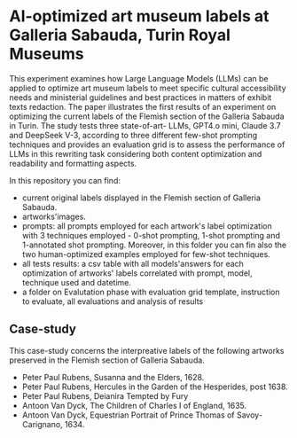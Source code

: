 # AI-optimized art museum labels at Galleria Sabauda, Turin Royal Museums

This experiment examines how Large Language Models (LLMs) can be applied to optimize art museum labels to meet specific cultural accessibility needs and ministerial guidelines and best practices in matters of exhibit texts redaction. The paper  illustrates the first results of an experiment on optimizing the current labels of the Flemish section of the Galleria Sabauda in Turin. 
The study tests three state-of-art- LLMs, GPT4.o mini, Claude 3.7 and DeepSeek V-3, according to three different few-shot prompting techniques and provides an evaluation grid is to assess the performance of LLMs in this rewriting task considering both content optimization and readability and formatting aspects.

In this repository you can find:
* current original labels displayed in the Flemish section of Galleria Sabauda.
* artworks'images.
* prompts: all prompts employed for each artwork's label optimization with 3 techniques employed - 0-shot prompting, 1-shot prompting and 1-annotated shot prompting. Moreover, in this folder you can fin also the two human-optimized examples employed for few-shot techniques.
* all tests results: a  csv table with all models'answers for each optimization of artworks' labels correlated with prompt, model, technique used and datetime.
* a folder on Evalutation phase with evaluation grid template, instruction to evaluate, all evaluations and analysis of results
  


## Case-study
This case-study concerns the interpreative labels of the following artworks preserved in the Flemish section of Galleria Sabauda.
* Peter Paul Rubens, Susanna and the Elders, 1628.
* Peter Paul Rubens, Hercules in the Garden of the Hesperides, post 1638.
* Peter Paul Rubens, Deianira Tempted by Fury 
* Antoon Van Dyck, The Children of Charles I of England, 1635.
* Antoon Van Dyck, Equestrian Portrait of Prince Thomas of Savoy-Carignano, 1634.


